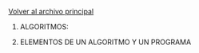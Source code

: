 [Volver al archivo principal](<Portafolio Digital de Aprendizaje.md>)
1. ALGORITMOS:
   
3. ELEMENTOS DE UN ALGORITMO Y UN PROGRAMA
